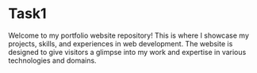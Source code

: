 # Task1
Welcome to my portfolio website repository! 
This is where I showcase my projects, skills, and experiences in web development. 
The website is designed to give visitors a glimpse into my work and expertise in various technologies and domains.
